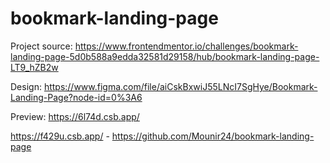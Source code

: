 # bookmark-landing-page

Project source: https://www.frontendmentor.io/challenges/bookmark-landing-page-5d0b588a9edda32581d29158/hub/bookmark-landing-page-LT9_hZB2w

Design: https://www.figma.com/file/aiCskBxwiJ55LNcI7SgHye/Bookmark-Landing-Page?node-id=0%3A6

Preview: https://6l74d.csb.app/

https://f429u.csb.app/ - https://github.com/Mounir24/bookmark-landing-page
